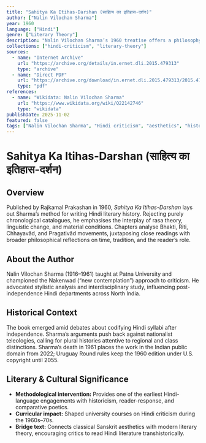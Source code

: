 ```yaml
---
title: "Sahitya Ka Itihas-Darshan (साहित्य का इतिहास-दर्शन)"
author: ["Nalin Vilochan Sharma"]
year: 1960
language: ["Hindi"]
genre: ["Literary Theory"]
description: "Nalin Vilochan Sharma’s 1960 treatise offers a philosophy of Hindi literary history that links aesthetics, socio-economic change, and reception theory." 
collections: ["hindi-criticism", "literary-theory"]
sources:
  - name: "Internet Archive"
    url: "https://archive.org/details/in.ernet.dli.2015.479313"
    type: "archive"
  - name: "Direct PDF"
    url: "https://archive.org/download/in.ernet.dli.2015.479313/2015.479313.Sahitya-Ka-Itihas-Darshan.pdf"
    type: "pdf"
references:
  - name: "Wikidata: Nalin Vilochan Sharma"
    url: "https://www.wikidata.org/wiki/Q22142746"
    type: "wikidata"
publishDate: 2025-11-02
featured: false
tags: ["Nalin Vilochan Sharma", "Hindi criticism", "aesthetics", "historiography"]
---
```


# Sahitya Ka Itihas-Darshan (साहित्य का इतिहास-दर्शन)

## Overview

Published by Rajkamal Prakashan in 1960, *Sahitya Ka Itihas-Darshan* lays out Sharma’s method for writing Hindi literary history. Rejecting purely chronological catalogues, he emphasises the interplay of rasa theory, linguistic change, and material conditions. Chapters analyse Bhakti, Riti, Chhayavād, and Pragativād movements, juxtaposing close readings with broader philosophical reflections on time, tradition, and the reader’s role.

## About the Author

Nalin Vilochan Sharma (1916–1961) taught at Patna University and championed the Nakenwad (“new contemplation”) approach to criticism. He advocated stylistic analysis and interdisciplinary study, influencing post-independence Hindi departments across North India.

## Historical Context

The book emerged amid debates about codifying Hindi syllabi after independence. Sharma’s arguments push back against nationalist teleologies, calling for plural histories attentive to regional and class distinctions. Sharma’s death in 1961 places the work in the Indian public domain from 2022; Uruguay Round rules keep the 1960 edition under U.S. copyright until 2055.

## Literary & Cultural Significance

- **Methodological intervention:** Provides one of the earliest Hindi-language engagements with historicism, reader-response, and comparative poetics.
- **Curricular impact:** Shaped university courses on Hindi criticism during the 1960s–70s.
- **Bridge text:** Connects classical Sanskrit aesthetics with modern literary theory, encouraging critics to read Hindi literature transhistorically.
